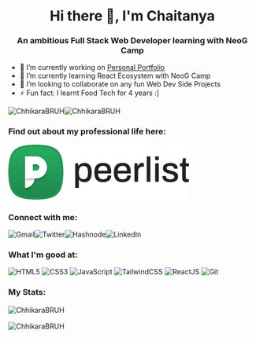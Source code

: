 <h1 align="center">Hi there 👋, I'm Chaitanya</h1>
<h3 align="center">An ambitious Full Stack Web Developer learning with NeoG Camp</h3>

- 🔭 I’m currently working on [Personal Portfolio](https://bruh.dev/)
- 🌱 I’m currently learning React Ecosystem with NeoG Camp
- 👯 I’m looking to collaborate on any fun Web Dev Side Projects
- ⚡ Fun fact: I learnt Food Tech for 4 years :]

<p align="left"> <img src="https://komarev.com/ghpvc/?username=ChhikaraBRUH&label=Profile%20Views&color=0e75b6&style=flat" alt="ChhikaraBRUH" align="left"/>   
<a href="https://twitter.com/ChhikaraBRUH" target="blank"><img src="https://img.shields.io/twitter/follow/ChhikaraBRUH?logo=twitter&color=0e75b6&style=flat&label=Follow%20at%20ChhikaraBRUH" alt="ChhikaraBRUH" align="left"/></a></p>

<br />
<h3 align="left">Find out about my professional life here:</h3>
<a href="https://peerlist.io/ChhikaraBRUH"><img src="https://github.com/Siddhant-K-code/Siddhant-K-code/blob/master/PL%20Logo%20-%20Primary.svg"/></a>

<h3 align="left">Connect with me:</h3>
<a href="mailto:chaitanyachhikara@gmail.com"><img src="https://img.shields.io/badge/Gmail-D14836?style=for-the-badge&logo=gmail&logoColor=white" alt="Gmail" align="left"/></a> 
<a href="https://twitter.com/ChhikaraBRUH"><img src="https://img.shields.io/badge/Twitter-1DA1F2?style=for-the-badge&logo=twitter&logoColor=white" alt="Twitter"  align="left"/></a>
<a href="https://bruh.hashnode.dev/"><img src="https://img.shields.io/badge/Hashnode-2962FF?style=for-the-badge&logo=hashnode&logoColor=white" alt="Hashnode" align="left" /> </a>
<a href="https://www.linkedin.com/in/ChaitanyaChhikara/"><img src="https://img.shields.io/badge/LinkedIn-0077B5?style=for-the-badge&logo=linkedin&logoColor=white" alt="LinkedIn" align="left"/></a>

<br />

<h3 align="left">What I'm good at:</h3>
<p>
<img src="https://img.shields.io/badge/HTML5-E34F26?style=for-the-badge&logo=html5&logoColor=white" alt="HTML5" />
<img src="https://img.shields.io/badge/CSS3-1572B6?style=for-the-badge&logo=css3&logoColor=white" alt="CSS3" />
<img src="https://img.shields.io/badge/JavaScript-F7DF1E?style=for-the-badge&logo=javascript&logoColor=black" alt="JavaScript" />
<img src="https://img.shields.io/badge/Tailwind_CSS-38B2AC?style=for-the-badge&logo=tailwind-css&logoColor=white" alt="TailwindCSS" />
<img src="https://img.shields.io/badge/React-20232A?style=for-the-badge&logo=react&logoColor=61DAFB" alt="ReactJS" />
<img src="https://img.shields.io/badge/Git-F05032?style=for-the-badge&logo=git&logoColor=white" alt="Git" /> 
</p>

<h3 align="left">My Stats:</h3>

<p><img align="center" src="https://github-readme-stats.vercel.app/api?username=ChhikaraBRUH&show_icons=true&&&hide=issues&count_private=true" alt="ChhikaraBRUH" /></p>


<p><img align="center" src="https://github-readme-streak-stats.herokuapp.com/?user=ChhikaraBRUH&" alt="ChhikaraBRUH" /></p>
